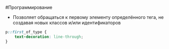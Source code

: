 #Программирование 
- Позволяет обращаться к первому элементу определённого тега, не создавая новых классов и/или идентификаторов
```css
p::first_of_type {
	text-decoration: line-through; 
}
```